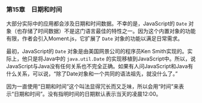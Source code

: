 ### 第15章　日期和时间

大部分实际中的应用都会涉及日期和时间数据。不幸的是，JavaScript的 `Date` 对象（也存储了时间数据）不是这门语言最佳的特性之一。因为这个内置对象的功能有限，作者会引入Moment.js，它扩展了 `Date` 对象的功能以满足日常需求。

最初，JavaScript的 `Date` 对象是由美国网景公司的程序员Ken Smith实现的。实际上，他只是将Java中的 `java.util.Date` 的实现移植到JavaScript中。所以，说JavaScript与Java没有任何关系也不完全正确。如果有人问JavaScript和Java有什么关系，可以说，“除了Date对象和一个共同的语法祖先，就没什么了。”

因为一直使用“日期和时间”这个叫法显得冗长而又乏味，所以会用“时间”来表示“日期和时间”。没有指明时间的日期默认表示当天的凌晨12:00。

